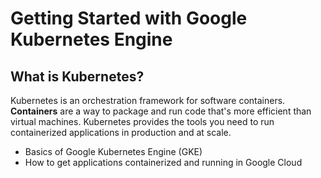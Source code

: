 <h1>Getting Started with Google Kubernetes Engine</h1>
<h2>What is Kubernetes?</h2>

Kubernetes is an orchestration framework for software containers. **Containers** are a way to package and run code that's more efficient than virtual machines. Kubernetes provides the tools you need to run containerized applications in production and at scale.

* Basics of Google Kubernetes Engine (GKE)
* How to get applications containerized and running in Google Cloud

